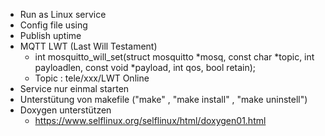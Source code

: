 * Run as Linux service 
* Config file using
* Publish uptime
* MQTT LWT (Last Will Testament)
    - int mosquitto_will_set(struct mosquitto *mosq, const char *topic, int payloadlen, const void *payload, int qos, bool retain);
    - Topic : tele/xxx/LWT Online
* Service nur einmal starten
* Unterstütung von makefile ("make" , "make install" , "make uninstell")
* Doxygen unterstützen
    - https://www.selflinux.org/selflinux/html/doxygen01.html